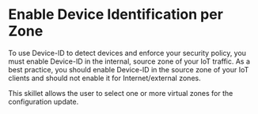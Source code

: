 # Enable Device Identification per Zone

To use Device-ID to detect devices and enforce your security policy, you must enable
Device-ID in the internal, source zone of your IoT traffic. As a best practice, you 
should enable Device-ID in the source zone of your IoT clients and should not 
enable it for Internet/external zones.

This skillet allows the user to select one or more virtual zones for the configuration
update.

